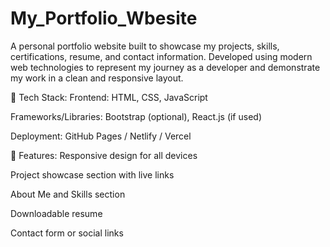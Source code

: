 # My_Portfolio_Wbesite
A personal portfolio website built to showcase my projects, skills, certifications, resume, and contact information. Developed using modern web technologies to represent my journey as a developer and demonstrate my work in a clean and responsive layout.

🔧 Tech Stack:
Frontend: HTML, CSS, JavaScript

Frameworks/Libraries: Bootstrap (optional), React.js (if used)

Deployment: GitHub Pages / Netlify / Vercel

🔗 Features:
Responsive design for all devices

Project showcase section with live links

About Me and Skills section

Downloadable resume

Contact form or social links
